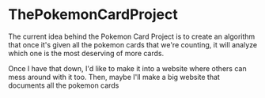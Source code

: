 # ThePokemonCardProject
The current idea behind the Pokemon Card Project is to create an algorithm that once it's given all the pokemon cards that we're counting, it will analyze which one is the most deserving of more cards.

Once I have that down, I'd like to make it into a website where others can mess around with it too. Then, maybe I'll make a big website that documents all the pokemon cards
